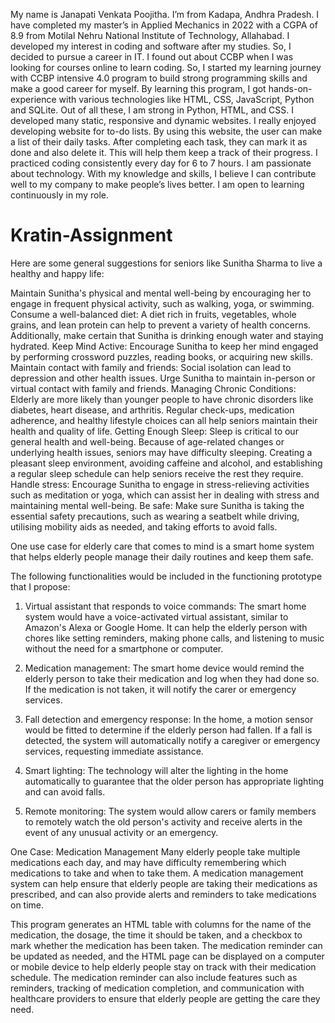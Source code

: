 My name is Janapati Venkata Poojitha. I’m from Kadapa, Andhra Pradesh. I have completed my master’s in Applied Mechanics in 2022 with a CGPA of 8.9 from Motilal Nehru National Institute of Technology, Allahabad. I developed my interest in coding and software after my studies. So, I decided to pursue a career in IT. I found out about CCBP when I was looking for courses online to learn coding. So, I started my learning journey with CCBP intensive 4.0 program to build strong programming skills and make a good career for myself. By learning this program, I got hands-on-experience with various technologies like HTML, CSS, JavaScript, Python and SQLite. Out of all these, I am strong in Python, HTML, and CSS. I developed many static, responsive and dynamic websites. I really enjoyed developing website for to-do lists. By using this website, the user can make a list of their daily tasks. After completing each task, they can mark it as done and also delete it. This will help them keep a track of their progress. I practiced coding consistently every day for 6 to 7 hours. 
I am passionate about technology. With my knowledge and skills, I believe I can contribute well to my company to make people’s lives better. I am open to learning continuously in my role.

# Kratin-Assignment

Here are some general suggestions for seniors like Sunitha Sharma to live a healthy and happy life:

Maintain Sunitha's physical and mental well-being by encouraging her to engage in frequent physical activity, such as walking, yoga, or swimming.
Consume a well-balanced diet: A diet rich in fruits, vegetables, whole grains, and lean protein can help to prevent a variety of health concerns. Additionally, make certain that Sunitha is drinking enough water and staying hydrated.
Keep Mind Active: Encourage Sunitha to keep her mind engaged by performing crossword puzzles, reading books, or acquiring new skills.
Maintain contact with family and friends: Social isolation can lead to depression and other health issues. Urge Sunitha to maintain in-person or virtual contact with family and friends.
Managing Chronic Conditions: Elderly are more likely than younger people to have chronic disorders like diabetes, heart disease, and arthritis. Regular check-ups, medication adherence, and healthy lifestyle choices can all help seniors maintain their health and quality of life.
Getting Enough Sleep: Sleep is critical to our general health and well-being. Because of age-related changes or underlying health issues, seniors may have difficulty sleeping. Creating a pleasant sleep environment, avoiding caffeine and alcohol, and establishing a regular sleep schedule can help seniors receive the rest they require.
Handle stress: Encourage Sunitha to engage in stress-relieving activities such as meditation or yoga, which can assist her in dealing with stress and maintaining mental well-being.
Be safe: Make sure Sunitha is taking the essential safety precautions, such as wearing a seatbelt while driving, utilising mobility aids as needed, and taking efforts to avoid falls.


One use case for elderly care that comes to mind is a smart home system that helps elderly people manage their daily routines and keep them safe.

The following functionalities would be included in the functioning prototype that I propose:

1. Virtual assistant that responds to voice commands: The smart home system would have a voice-activated virtual assistant, similar to Amazon's Alexa or Google Home. It can help the elderly person with chores like setting reminders, making phone calls, and listening to music without the need for a smartphone or computer.

2. Medication management: The smart home device would remind the elderly person to take their medication and log when they had done so. If the medication is not taken, it will notify the carer or emergency services.

3. Fall detection and emergency response: In the home, a motion sensor would be fitted to determine if the elderly person had fallen. If a fall is detected, the system will automatically notify a caregiver or emergency services, requesting immediate assistance.

4. Smart lighting: The technology will alter the lighting in the home automatically to guarantee that the older person has appropriate lighting and can avoid falls.

5. Remote monitoring: The system would allow carers or family members to remotely watch the old person's activity and receive alerts in the event of any unusual activity or an emergency.


One Case:  Medication Management
Many elderly people take multiple medications each day, and may have difficulty remembering which medications to take and when to take them. A medication management system can help ensure that elderly people are taking their medications as prescribed, and can also provide alerts and reminders to take medications on time.

This program generates an HTML table with columns for the name of the medication, the dosage, the time it should be taken, and a checkbox to mark whether the medication has been taken. The medication reminder can be updated as needed, and the HTML page can be displayed on a computer or mobile device to help elderly people stay on track with their medication schedule. The medication reminder can also include features such as reminders, tracking of medication completion, and communication with healthcare providers to ensure that elderly people are getting the care they need.
